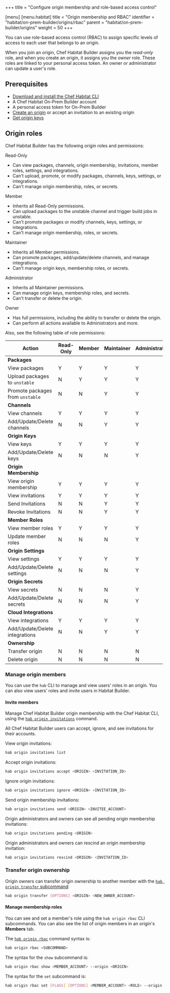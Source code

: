 +++
title = "Configure origin membership and role-based access control"

[menu]
  [menu.habitat]
    title = "Origin membership and RBAC"
    identifier = "habitat/on-prem-builder/origins/rbac"
    parent = "habitat/on-prem-builder/origins"
    weight = 50
+++

You can use role-based access control (RBAC) to assign specific levels of access to each user that belongs to an origin.

When you join an origin, Chef Habitat Builder assigns you the _read-only_ role, and when you create an origin, it assigns you the _owner_ role. These roles are linked to your personal access token. An owner or administrator can update a user's role.

## Prerequisites

- [Download and install the Chef Habitat CLI](/habitat/install_habitat/)
- A Chef Habitat On-Prem Builder account
- A personal access token for On-Prem Builder
- [Create an origin](../create_an_origin) or accept an invitation to an existing origin
- [Get origin keys](../origin_keys)

## Origin roles

Chef Habitat Builder has the following origin roles and permissions:

Read-Only

- Can view packages, channels, origin membership, invitations, member roles, settings, and integrations.
- Can't upload, promote, or modify packages, channels, keys, settings, or integrations.
- Can't manage origin membership, roles, or secrets.

Member

- Inherits all Read-Only permissions.
- Can upload packages to the unstable channel and trigger build jobs in unstable.
- Can't promote packages or modify channels, keys, settings, or integrations.
- Can't manage origin membership, roles, or secrets.

Maintainer

- Inherits all Member permissions.
- Can promote packages, add/update/delete channels, and manage integrations.
- Can't manage origin keys, membership roles, or secrets.

Administrator

- Inherits all Maintainer permissions.
- Can manage origin keys, membership roles, and secrets.
- Can't transfer or delete the origin.

Owner

- Has full permissions, including the ability to transfer or delete the origin.
- Can perform all actions available to Administrators and more.

Also, see the following table of role permissions:

| Action                           | Read-Only | Member | Maintainer | Administrator | Owner |
| -------------------------------- | --------- | ------ | ---------- | ------------- | ----- |
| **Packages**                     |           |        |            |               |       |
| View packages                    | Y         | Y      | Y          | Y             | Y     |
| Upload packages to `unstable`    | N         | Y      | Y          | Y             | Y     |
| Promote packages from `unstable` | N         | N      | Y          | Y             | Y     |
| **Channels**                     |           |        |            |               |       |
| View channels                    | Y         | Y      | Y          | Y             | Y     |
| Add/Update/Delete channels       | N         | N      | Y          | Y             | Y     |
| **Origin Keys**                  |           |        |            |               |       |
| View keys                        | Y         | Y      | Y          | Y             | Y     |
| Add/Update/Delete keys           | N         | N      | N          | Y             | Y     |
| **Origin Membership**            |           |        |            |               |       |
| View origin membership           | Y         | Y      | Y          | Y             | Y     |
| View invitations                 | Y         | Y      | Y          | Y             | Y     |
| Send Invitations                 | N         | N      | Y          | Y             | Y     |
| Revoke Invitations               | N         | N      | Y          | Y             | Y     |
| **Member Roles**                 |           |        |            |               |       |
| View member roles                | Y         | Y      | Y          | Y             | Y     |
| Update member roles              | N         | N      | N          | Y             | Y     |
| **Origin Settings**              |           |        |            |               |       |
| View settings                    | Y         | Y      | Y          | Y             | Y     |
| Add/Update/Delete settings       | N         | N      | N          | Y             | Y     |
| **Origin Secrets**               |           |        |            |               |       |
| View secrets                     | N         | N      | N          | Y             | Y     |
| Add/Update/Delete secrets        | N         | N      | N          | Y             | Y     |
| **Cloud Integrations**           |           |        |            |               |       |
| View integrations                | Y         | Y      | Y          | Y             | Y     |
| Add/Update/Delete integrations   | N         | N      | Y          | Y             | Y     |
| **Ownership**                    |           |        |            |               |       |
| Transfer origin                  | N         | N      | N          | N             | Y     |
| Delete origin                    | N         | N      | N          | N             | Y     |

### Manage origin members

You can use the `hab` CLI to manage and view users' roles in an origin. You can also view users' roles and invite users in Habitat Builder.

#### Invite members

Manage Chef Habitat Builder origin membership with the Chef Habitat CLI, using the [`hab origin invitations`](/habitat/habitat_cli/#hab-origin-invitations) command.

All Chef Habitat Builder users can accept, ignore, and see invitations for their accounts.

View origin invitations:

```bash
hab origin invitations list
```

Accept origin invitations:

```bash
hab origin invitations accept <ORIGIN> <INVITATION_ID>
```

Ignore origin invitations:

```bash
hab origin invitations ignore <ORIGIN> <INVITATION_ID>
```

Send origin membership invitations:

```bash
hab origin invitations send <ORIGIN> <INVITEE_ACCOUNT>
```

Origin administrators and owners can see all pending origin membership invitations:

```bash
hab origin invitations pending <ORIGIN>
```

Origin administrators and owners can rescind an origin membership invitation:

```bash
hab origin invitations rescind <ORIGIN> <INVITATION_ID>
```

### Transfer origin ownership

Origin owners can transfer origin ownership to another member with the [`hab origin transfer` subcommand](/habitat/habitat_cli/#hab-origin-transfer):

```bash
hab origin transfer [OPTIONS] <ORIGIN> <NEW_OWNER_ACCOUNT>
```

#### Manage membership roles

You can see and set a member's role using the `hab origin rbac` CLI subcommands.
You can also see the list of origin members in an origin's **Members** tab.

The [`hab origin rbac`](/habitat/habitat_cli/#hab-origin-rbac) command syntax is:

```bash
hab origin rbac <SUBCOMMAND>
```

The syntax for the `show` subcommand is:

```bash
hab origin rbac show <MEMBER_ACCOUNT> --origin <ORIGIN>
```

The syntax for the `set` subcommand is:

```bash
hab origin rbac set [FLAGS] [OPTIONS] <MEMBER_ACCOUNT> <ROLE> --origin <ORIGIN>
```
